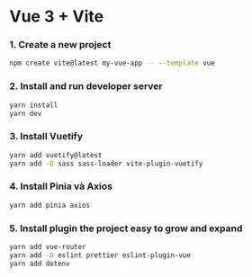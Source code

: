 # Vue 3 + Vite

### 1. Create a new project

```bash
npm create vite@latest my-vue-app -- --template vue
```

### 2. Install and run developer server

```bash
yarn install
yarn dev
```

### 3. Install Vuetify

```bash
yarn add vuetify@latest
yarn add -D sass sass-loader vite-plugin-vuetify
```

### 4. Install Pinia và Axios

```bash
yarn add pinia axios
```

### 5. Install plugin the project easy to grow and expand
```bash
yarn add vue-router
yarn add -D eslint prettier eslint-plugin-vue
yarn add dotenv
```